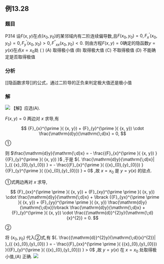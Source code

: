 ## 例13.28
### 题目
P314 设$F( {x, y})$在点$( {{x}_{0},{y}_{0}})$的某邻域内有二阶连续偏导数,且$F( {{x}_{0},{y}_{0}}) = 0,{F}_{x}^{\prime }( {{x}_{0},{y}_{0}}) = 0,{F}_{y}^{\prime }( {{x}_{0},{y}_{0}}) > 0,{F}^{\prime \prime }{}_{xx}( {{x}_{0},{y}_{0}}) < 0$. 则由方程$F( {x, y}) = 0$确定的隐函数$y = y( x)$在点$x = {x}_{0}$处 ( )
(A) 取得极小值 
(B) 取得极大值
(C) 不取得极值 
(D) 不能确定是否取得极值
### 分析
[[隐函数求导]]的公式，通过二阶导的正负来判定极大值还是极小值
### 解
![](https://img.hwenyi.tech/202410261936094.webp)
【解】应选(A).

$F( {x, y}) = 0$ 两边对 $x$ 求导,有

$$
{F}_{x}^{\prime }( {x, y}) + {F}_{y}^{\prime }( {x, y}) \cdot \frac{\mathrm{d}y}{\mathrm{\;d}x} = 0,
$$

①

则 $\frac{\mathrm{d}y}{\mathrm{\;d}x} = - \frac{{F}_{x}^{\prime }( {x, y}) }{{F}_{y}^{\prime }( {x, y}) }$ ,于是 ${. \frac{\mathrm{d}y}{\mathrm{\;d}x}| }_{( {x}_{0},{y}_{0}) } = - \frac{{F}_{x}^{\prime }( {{x}_{0},{y}_{0}}) }{{F}_{y}^{\prime }( {{x}_{0},{y}_{0}}) } = 0$ ,故 $x = {x}_{0}$ 是 $y = y( x)$ 的驻点.

①式两边再对 $x$ 求导,

$$
{F}_{xx}^{\prime \prime }( {x, y}) + {F}_{xy}^{\prime \prime }( {x, y}) \cdot \frac{\mathrm{d}y}{\mathrm{\;d}x} + \lbrack {{F}_{yx}^{\prime \prime }( {x, y}) + {F}_{yy}^{\prime \prime }( {x, y}) \frac{\mathrm{d}y}{\mathrm{\;d}x}}\rbrack \frac{\mathrm{d}y}{\mathrm{\;d}x} + {F}_{y}^{\prime }( {x, y}) \cdot \frac{{\mathrm{d}}^{2}y}{\mathrm{\;d}{x}^{2}} = 0.
$$

②

将 $( {{x}_{0},{y}_{0}})$ 代入②式,有 ${. \frac{{\mathrm{d}}^{2}y}{\mathrm{\;d}{x}^{2}}| }_{( {x}_{0},{y}_{0}) } = - \frac{{F}_{xx}^{\prime \prime }( {{x}_{0},{y}_{0}}) }{{F}_{y}^{\prime }( {{x}_{0},{y}_{0}}) } > 0$ ,故 $y = y( x)$ 在 $x = {x}_{0}$ 处取得极小值,(A) 正确.
![](https://img.hwenyi.tech/202410261931939.webp)
